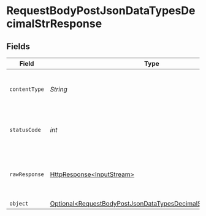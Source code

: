 # RequestBodyPostJsonDataTypesDecimalStrResponse


## Fields

| Field                                                                                                                                          | Type                                                                                                                                           | Required                                                                                                                                       | Description                                                                                                                                    |
| ---------------------------------------------------------------------------------------------------------------------------------------------- | ---------------------------------------------------------------------------------------------------------------------------------------------- | ---------------------------------------------------------------------------------------------------------------------------------------------- | ---------------------------------------------------------------------------------------------------------------------------------------------- |
| `contentType`                                                                                                                                  | *String*                                                                                                                                       | :heavy_check_mark:                                                                                                                             | HTTP response content type for this operation                                                                                                  |
| `statusCode`                                                                                                                                   | *int*                                                                                                                                          | :heavy_check_mark:                                                                                                                             | HTTP response status code for this operation                                                                                                   |
| `rawResponse`                                                                                                                                  | [HttpResponse\<InputStream>](https://docs.oracle.com/en/java/javase/11/docs/api/java.net.http/java/net/http/HttpResponse.html)                 | :heavy_check_mark:                                                                                                                             | Raw HTTP response; suitable for custom response parsing                                                                                        |
| `object`                                                                                                                                       | [Optional\<RequestBodyPostJsonDataTypesDecimalStrResponseBody>](../../models/operations/RequestBodyPostJsonDataTypesDecimalStrResponseBody.md) | :heavy_minus_sign:                                                                                                                             | OK                                                                                                                                             |
